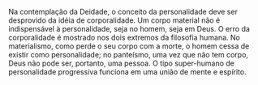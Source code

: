 ﻿Na contemplação da Deidade, o conceito da personalidade deve ser desprovido da idéia de corporalidade. Um corpo material não é indispensável à personalidade, seja no homem, seja em Deus. O erro da corporalidade é mostrado nos dois extremos da filosofia humana. No materialismo, como perde o seu corpo com a morte, o homem cessa de existir como personalidade; no panteísmo, uma vez que não tem corpo, Deus não pode ser, portanto, uma pessoa. O tipo super-humano de personalidade progressiva funciona em uma união de mente e espírito.